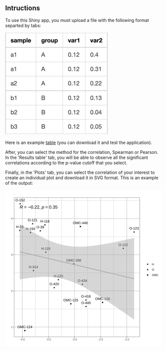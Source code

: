 ## Intructions

To use this Shiny app, you must upload a file with the following format separted by tabs:

!["example_table"](./example_table.png)

Here is an example [table](./example_table.tsv) (you can download it and test the application).

After, you can select the method for the correlation, Spearman or Pearson. In the 'Results table' tab, you will be able to observe all the significant correlations according to the p-value cutoff that you select.

Finally, in the 'Plots' tab, you can select the correlation of your interest to create an individual plot and download it in SVG format. This is an example of the output:

!["example_output](./example_output.svg)